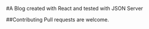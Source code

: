 #A Blog created with React and tested with JSON Server















##Contributing
Pull requests are welcome.


